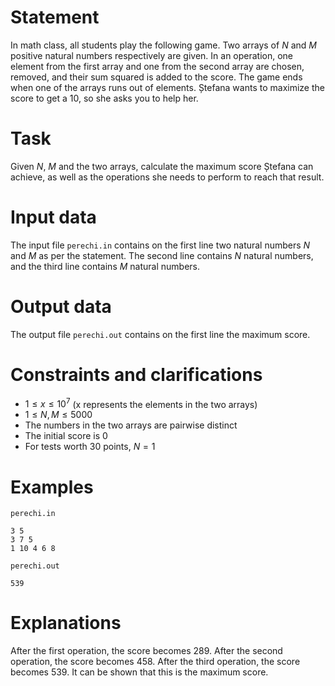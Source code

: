 
# Statement
In math class, all students play the following game. Two arrays of $N$ and $M$ positive natural numbers respectively are given. In an operation, one element from the first array and one from the second array are chosen, removed, and their sum squared is added to the score. The game ends when one of the arrays runs out of elements. Ștefana wants to maximize the score to get a $10$, so she asks you to help her.

# Task
Given $N$, $M$ and the two arrays, calculate the maximum score Ștefana can achieve, as well as the operations she needs to perform to reach that result.

# Input data
The input file `perechi.in` contains on the first line two natural numbers $N$ and $M$ as per the statement. The second line contains $N$ natural numbers, and the third line contains $M$ natural numbers.

# Output data
The output file `perechi.out` contains on the first line the maximum score.

# Constraints and clarifications
* $1 \leq x \leq 10^7$ (x represents the elements in the two arrays)
* $1 \leq N, M \leq 5000$
* The numbers in the two arrays are pairwise distinct
* The initial score is $0$
* For tests worth $30$ points, $N = 1$

# Examples
`perechi.in`
```
3 5
3 7 5
1 10 4 6 8
```
`perechi.out`
```
539
```

# Explanations
After the first operation, the score becomes $289$. After the second operation, the score becomes $458$. After the third operation, the score becomes $539$. It can be shown that this is the maximum score.
```
